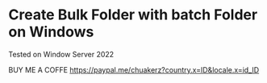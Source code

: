 # Create Bulk Folder with batch Folder on Windows

Tested on Window Server 2022


BUY ME A COFFE
https://paypal.me/chuakerz?country.x=ID&locale.x=id_ID
